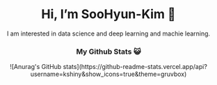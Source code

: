 <div align=center><h1>Hi, I’m SooHyun-Kim 👋</h1>
I am interested in data science and deep learning and machie learning.
  <h3>My Github Stats 😺</h3>
![Anurag's GitHub stats](https://github-readme-stats.vercel.app/api?username=kshiny&show_icons=true&theme=gruvbox)
</div>
